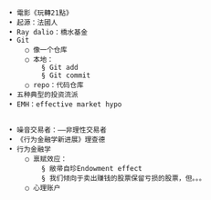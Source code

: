 	• 電影《玩轉21點》
	• 起源：法國人
	• Ray dalio：橋水基金
	• Git
		○ 像一个仓库
		○ 本地：
			§ Git add
			§ Git commit
		○ repo：代码仓库
	• 五种典型的投资流派
	• EMH：effective market hypo
		
		
	• 噪音交易者：——非理性交易者
	• 《行为金融学新进展》理查德
	• 行为金融学
		○ 禀赋效应：
			§ 敝帚自珍Endowment effect
			§ 我们倾向于卖出赚钱的股票保留亏损的股票，但。。。
		○ 心理账户
	
		
		

		

